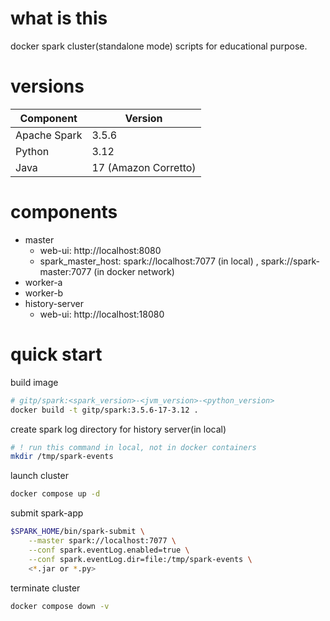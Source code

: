 # what is this
docker spark cluster(standalone mode) scripts for educational purpose.

# versions
| Component | Version |
|-----------|---------|
| Apache Spark | 3.5.6 |
| Python | 3.12 |
| Java | 17 (Amazon Corretto) |

# components
  - master
    - web-ui: http://localhost:8080
    - spark_master_host: spark://localhost:7077 (in local) , spark://spark-master:7077 (in docker network)
  - worker-a
  - worker-b
  - history-server
    - web-ui: http://localhost:18080

# quick start
build image
```bash
# gitp/spark:<spark_version>-<jvm_version>-<python_version>
docker build -t gitp/spark:3.5.6-17-3.12 .
```
create spark log directory for history server(in local)
```bash
# ! run this command in local, not in docker containers
mkdir /tmp/spark-events
```
launch cluster
```bash
docker compose up -d
```
submit spark-app
```bash
$SPARK_HOME/bin/spark-submit \
    --master spark://localhost:7077 \
    --conf spark.eventLog.enabled=true \
    --conf spark.eventLog.dir=file:/tmp/spark-events \
    <*.jar or *.py>
```
terminate cluster
```bash
docker compose down -v
```
